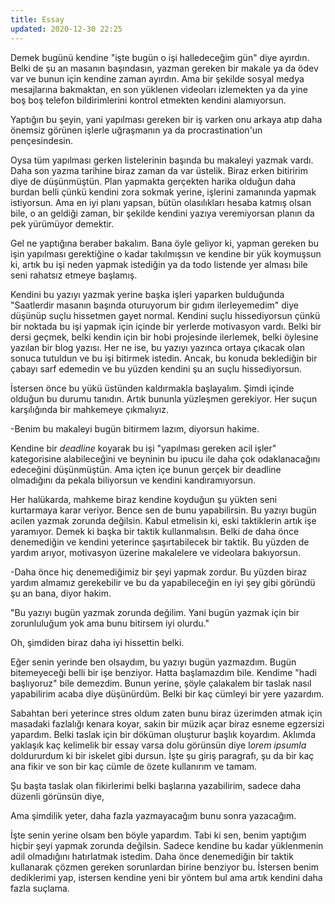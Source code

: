 ```yaml
---
title: Essay
updated: 2020-12-30 22:25
---
```


Demek bugünü kendine  "işte bugün o işi halledeceğim gün" diye ayırdın. Belki de şu an  masanın başındasın, yazman gereken bir makale ya da ödev var ve bunun için kendine zaman  ayırdın. Ama bir şekilde sosyal medya mesajlarına bakmaktan, en son yüklenen videoları izlemekten ya da yine boş boş telefon bildirimlerini kontrol etmekten kendini alamıyorsun.

Yaptığın bu şeyin, yani yapılması gereken bir iş varken onu arkaya atıp daha önemsiz görünen işlerle uğraşmanın ya da procrastination'un pençesindesin. 

Oysa tüm yapılması gerken listelerinin başında bu makaleyi yazmak vardı. Daha son yazma tarihine biraz zaman da var üstelik. Biraz erken bitiririm diye de düşünmüştün. Plan yapmakta gerçekten harika olduğun daha burdan belli çünkü kendini zora sokmak yerine, işlerini zamanında yapmak istiyorsun. Ama en iyi planı yapsan, bütün olasılıkları hesaba katmış olsan bile, o an geldiği zaman, bir şekilde kendini yazıya veremiyorsan planın da pek yürümüyor demektir.

Gel ne yaptığına beraber bakalım. Bana öyle geliyor ki, yapman gereken bu işin yapılması gerektiğine o kadar takılmışsın ve kendine bir yük koymuşsun ki, artık bu işi neden yapmak istediğin ya da todo listende yer alması bile seni rahatsız etmeye başlamış. 

Kendini bu yazıyı yazmak yerine başka işleri yaparken bulduğunda "Saatlerdir masanın başında oturuyorum bir gıdım ilerleyemedim" diye düşünüp suçlu hissetmen gayet normal. Kendini suçlu hissediyorsun çünkü bir noktada bu işi yapmak için içinde bir yerlerde motivasyon vardı. Belki bir dersi geçmek, belki kendin için bir hobi projesinde ilerlemek, belki öylesine yazılan bir blog yazısı. Her ne ise, bu yazıyı yazınca ortaya çıkacak olan sonuca tutuldun ve bu işi bitirmek istedin. Ancak, bu konuda beklediğin bir çabayı sarf edemedin ve bu yüzden kendini şu an suçlu hissediyorsun.

İstersen önce bu yükü üstünden kaldırmakla başlayalım. Şimdi içinde olduğun bu durumu tanıdın. Artık bununla yüzleşmen gerekiyor. Her suçun karşılığında  bir mahkemeye çıkmalıyız.

-Benim bu makaleyi bugün bitirmem lazım, diyorsun hakime. 

Kendine bir *deadline* koyarak bu işi "yapılması gereken acil işler" kategorisine alabileceğini ve beyninin bu ipucu ile daha çok odaklanacağını edeceğini düşünmüştün. Ama içten içe bunun gerçek bir deadline olmadığını da pekala biliyorsun ve kendini kandıramıyorsun.

Her halükarda, mahkeme biraz kendine koyduğun şu yükten seni kurtarmaya karar veriyor. Bence sen de bunu yapabilirsin. Bu yazıyı bugün acilen yazmak zorunda değilsin. Kabul etmelisin ki, eski taktiklerin artık işe yaramıyor. Demek ki başka bir taktik kullanmalısın. Belki de daha önce denemediğin ve kendini yeterince şaşırtabilecek bir taktik. Bu yüzden de yardım arıyor, motivasyon üzerine makalelere ve videolara bakıyorsun. 

-Daha önce hiç denemediğimiz bir şeyi yapmak zordur. Bu yüzden biraz yardım almamız gerekebilir ve bu da yapabileceğin en iyi şey gibi göründü şu an bana, diyor hakim.

"Bu yazıyı bugün yazmak zorunda değilim.  Yani bugün yazmak için bir zorunluluğum yok  ama bunu bitirsem iyi olurdu."

Oh, şimdiden biraz daha iyi hissettin belki.

Eğer senin yerinde ben olsaydım, bu yazıyı bugün yazmazdım. Bugün bitemeyeceği belli bir işe benziyor. Hatta başlamazdım bile. Kendime "hadi başlıyoruz" bile demezdim. Bunun yerine, şöyle çalakalem bir taslak nasıl yapabilirim acaba diye düşünürdüm. Belki bir kaç cümleyi bir yere yazardım.

Sabahtan beri yeterince stres oldum zaten bunu biraz üzerimden atmak için masadaki fazlalığı kenara koyar, sakin bir müzik açar biraz esneme egzersizi yapardım. Belki taslak için bir döküman oluşturur başlık koyardım. Aklımda yaklaşık kaç kelimelik bir essay varsa dolu görünsün diye l*orem ipsumla* doldururdum ki bir iskelet gibi dursun. İşte şu giriş paragrafı, şu da bir kaç ana fikir ve son bir kaç cümle de özete kullanırım ve tamam.

Şu başta taslak olan fikirlerimi belki başlarına yazabilirim, sadece daha düzenli görünsün diye,

Ama şimdilik yeter, daha fazla yazmayacağım bunu sonra yazacağım.

İşte senin yerine olsam ben böyle yapardım. Tabi ki sen, benim yaptığım hiçbir şeyi yapmak zorunda değilsin. Sadece kendine bu kadar yüklenmenin adil olmadığını hatırlatmak istedim. Daha önce denemediğin bir taktik kullanarak çözmen gereken sorunlardan birine benziyor bu. İstersen benim dediklerimi yap, istersen kendine yeni bir yöntem bul ama artık kendini daha fazla suçlama.
